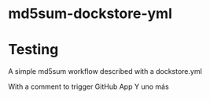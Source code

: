 # md5sum-dockstore-yml
# Testing
A simple md5sum workflow described with a dockstore.yml


With a comment to trigger GitHub App
Y uno más
